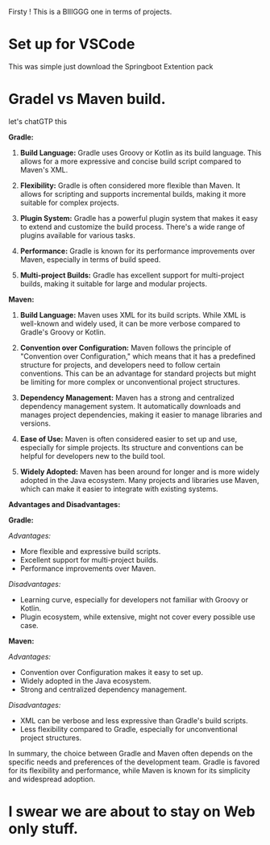 Firsty ! This is a BIIIGGG one in terms of projects. 

# Set up for VSCode
This was simple just download the Springboot Extention pack 


# Gradel vs Maven build. 
let's chatGTP this 

**Gradle:**

1. **Build Language:** Gradle uses Groovy or Kotlin as its build language. This allows for a more expressive and concise build script compared to Maven's XML.
    
2. **Flexibility:** Gradle is often considered more flexible than Maven. It allows for scripting and supports incremental builds, making it more suitable for complex projects.
    
3. **Plugin System:** Gradle has a powerful plugin system that makes it easy to extend and customize the build process. There's a wide range of plugins available for various tasks.
    
4. **Performance:** Gradle is known for its performance improvements over Maven, especially in terms of build speed.
    
5. **Multi-project Builds:** Gradle has excellent support for multi-project builds, making it suitable for large and modular projects.
    

**Maven:**

1. **Build Language:** Maven uses XML for its build scripts. While XML is well-known and widely used, it can be more verbose compared to Gradle's Groovy or Kotlin.
    
2. **Convention over Configuration:** Maven follows the principle of "Convention over Configuration," which means that it has a predefined structure for projects, and developers need to follow certain conventions. This can be an advantage for standard projects but might be limiting for more complex or unconventional project structures.
    
3. **Dependency Management:** Maven has a strong and centralized dependency management system. It automatically downloads and manages project dependencies, making it easier to manage libraries and versions.
    
4. **Ease of Use:** Maven is often considered easier to set up and use, especially for simple projects. Its structure and conventions can be helpful for developers new to the build tool.
    
5. **Widely Adopted:** Maven has been around for longer and is more widely adopted in the Java ecosystem. Many projects and libraries use Maven, which can make it easier to integrate with existing systems.
    

**Advantages and Disadvantages:**

**Gradle:**

_Advantages:_

- More flexible and expressive build scripts.
- Excellent support for multi-project builds.
- Performance improvements over Maven.

_Disadvantages:_

- Learning curve, especially for developers not familiar with Groovy or Kotlin.
- Plugin ecosystem, while extensive, might not cover every possible use case.

**Maven:**

_Advantages:_

- Convention over Configuration makes it easy to set up.
- Widely adopted in the Java ecosystem.
- Strong and centralized dependency management.

_Disadvantages:_

- XML can be verbose and less expressive than Gradle's build scripts.
- Less flexibility compared to Gradle, especially for unconventional project structures.

In summary, the choice between Gradle and Maven often depends on the specific needs and preferences of the development team. Gradle is favored for its flexibility and performance, while Maven is known for its simplicity and widespread adoption.


# I swear we are about to stay on Web only stuff. 

